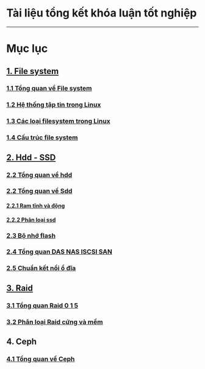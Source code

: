 # Tài liệu tổng kết khóa luận tốt nghiệp
-------------------------------------------
# Mục lục
## [1. File system](https://github.com/lacoski/khoa-luan/tree/master/Filesystem)
### [1.1 Tổng quan về File system](https://github.com/lacoski/khoa-luan/blob/master/Filesystem/filesystem.md)
### [1.2 Hệ thống tập tin trong Linux](https://github.com/lacoski/khoa-luan/blob/master/Filesystem/filesystem-in-linux.md)
### [1.3 Các loại filesystem trong Linux](https://github.com/lacoski/khoa-luan/blob/master/Filesystem/type-file-system.md)
### [1.4 Cấu trúc file system ](https://github.com/lacoski/khoa-luan/blob/master/Filesystem/filesystem-structure.md)
## [2. Hdd - SSD](https://github.com/lacoski/khoa-luan/tree/master/Hdd-SSD)
### [2.2 Tổng quan về hdd](https://github.com/lacoski/khoa-luan/blob/master/Hdd-SSD/hdd.md)
### [2.2 Tổng quan về Sdd](https://github.com/lacoski/khoa-luan/blob/master/Hdd-SSD/ssd.md)
#### [2.2.1 Ram tĩnh và động](https://github.com/lacoski/khoa-luan/blob/master/Hdd-SSD/Ph%C3%A2n%20lo%E1%BA%A1i%20Ram%20t%C4%A9nh.md)
#### [2.2.2 Phân loại ssd](https://github.com/lacoski/khoa-luan/blob/master/Hdd-SSD/ph%C3%A2n%20lo%E1%BA%A1i%20ssd.md)

### [2.3 Bộ nhớ flash](https://github.com/lacoski/khoa-luan/blob/master/Hdd-SSD/bo-nho-flash.md)
### [2.4 Tổng quan DAS NAS ISCSI SAN](https://github.com/lacoski/khoa-luan/blob/master/Hdd-SSD/DAS-NAS-ISCSI%20SAN.md)
### [2.5 Chuẩn kết nổi ổ đĩa ](https://github.com/lacoski/khoa-luan/blob/master/Hdd-SSD/chuan%20ket%20noi%20disk.md)


## [3. Raid](https://github.com/lacoski/khoa-luan/tree/master/RAID)
### [3.1 Tổng quan Raid 0 1 5](https://github.com/lacoski/khoa-luan/blob/master/RAID/raid%200%201%205.md)
### [3.2 Phân loại Raid cứng và mềm](https://github.com/lacoski/khoa-luan/blob/master/RAID/raid%20cung%20mem.md)
## 4. Ceph
### [4.1 Tổng quan về Ceph](https://github.com/lacoski/khoa-luan/blob/master/Ceph/tong%20quan%20ceph.md)
